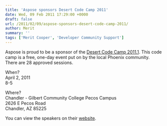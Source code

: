 ```yaml
---
title: 'Aspose sponsors Desert Code Camp 2011'
date: Wed, 09 Feb 2011 17:29:00 +0000
draft: false
url: /2011/02/09/aspose-sponsors-desert-code-camp-2011/
author: Merit
summary: ''
tags: ['Merit Cooper', 'Developer Community Support']
---
```


Aspose is proud to be a sponsor of the [Desert Code Camp 2011.1][1]. This code camp is a free, one-day event put on by the local Phoenix community. There are 28 approved sessions.  
  
When?  
April 2, 2011  
8-5  
  
Where?  
Chandler - Gilbert Community College Pecos Campus  
2626 E Pecos Road  
Chandler, AZ 85225  
  
You can view the speakers on their [website][2].




[1]: http://apr2011.desertcodecamp.com/home
[2]: http://apr2011.desertcodecamp.com/home



